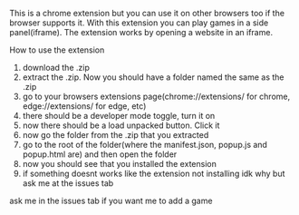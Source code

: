 This is a chrome extension but you can use it on other browsers too if the browser supports it.
With this extension you can play games in a side panel(iframe).
The extension works by opening a website in an iframe.
                                                                                                                                                                                                                                                                                                                                                                                                                
How to use the extension

1. download the .zip
2. extract the .zip. Now you should have a folder named the same as the .zip
3. go to your browsers extensions page(chrome://extensions/ for chrome, edge://extensions/ for edge, etc)
4. there should be a developer mode toggle, turn it on
5. now there should be a load unpacked button. Click it
6. now go the folder from the .zip that you extracted
7. go to the root of the folder(where the manifest.json, popup.js and popup.html are) and then open the folder
8. now you should see that you installed the extension
9. if something doesnt works like the extension not installing idk why but ask me at the issues tab

ask me in the issues tab if you want me to add a game
